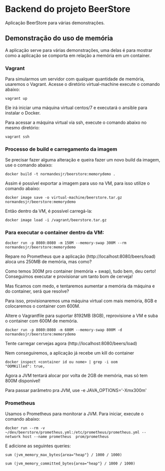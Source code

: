 # Backend do projeto BeerStore

Aplicação BeerStore para várias demonstrações.

## Demonstração do uso de memória

A aplicação serve para várias demonstrações, uma delas é para mostrar como a aplicação se comporta em relação a memória em um container.

### Vagrant

Para simularmos um servidor com qualquer quantidade de memória, usaremos o Vagrant. Acesse o diretório virtual-machine execute o comando abaixo:

```
vagrant up
```

Ele irá iniciar uma máquina virtual centos/7 e executará o ansible para instalar o Docker.

Para acessar a máquina virtual via ssh, execute o comando abaixo no mesmo diretório:

```
vagrant ssh
```

### Processo de build e carregamento da imagem

Se precisar fazer alguma alteração e queira fazer um novo build da imagem, use o comando abaixo:

```
docker build -t normandesjr/beerstore:memorydemo .
```

Assim é possível exportar a imagem para uso na VM, para isso utilize o comando abaixo:

```
docker image save -o virtual-machine/beerstore.tar.gz normandesjr/beerstore:memorydemo
```

Então dentro da VM, é possível carregá-la:

```
docker image load -i /vagrant/beerstore.tar.gz
```

### Para executar o container dentro da VM:

```
docker run -p 8080:8080 -m 150M --memory-swap 300M --rm normandesjr/beerstore:memorydemo
```

Repare no Prometheus que a aplicação (http://localhost:8080/beers/load) aloca uns 250MB de memória, mas como?

Como temos 300M pro container (memória + swap), tudo bem, deu certo! Conseguimos executar e provisionar um tanto bom de cerveja!

Mas ficamos com medo, e tentaremos aumentar a memória da máquina e do container, será que resolve?

Para isso, provisionaremos uma máquina virtual com mais memória, 8GB e colocaremos o container com 600M.

Altere o Vagrantfile para suportar 8192MB (8GB), reprovisione a VM e suba o container com 600M de memória. 

```
docker run -p 8080:8080 -m 600M --memory-swap 800M -d normandesjr/beerstore:memorydemo
```

Tente carregar cervejas agora (http://localhost:8080/beers/load)

Nem conseguiremos, a aplicação já recebe um kill do container

```
docker inspect <container id ou nome> | grep -i oom
"OOMKilled": true,
```

Agora a JVM tentará alocar por volta de 2GB de memória, mas só tem 800M disponível!

Para passar parâmetro pra JVM, use -e JAVA_OPTIONS='-Xmx300m'

### Prometheus

Usamos o Prometheus para monitorar a JVM. Para iniciar, execute o comando abaixo:

```
docker run --rm -v ~/dev/beerstore/prometheus.yml:/etc/prometheus/prometheus.yml --network host --name prometheus  prom/prometheus
```

E adicione as seguintes queries:

```
sum (jvm_memory_max_bytes{area="heap"} / 1000 / 1000)
```

```
sum (jvm_memory_committed_bytes{area="heap"} / 1000 / 1000)
```

